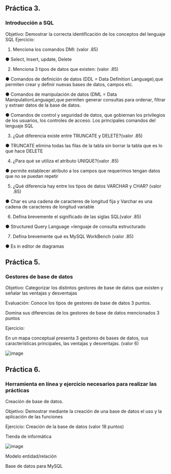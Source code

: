 ## Práctica 3.
### Introducción a SQL
Objetivo: Demostrar la correcta identificación de los conceptos del lenguaje SQL
Ejercicio:

1. Menciona los comandos DMl: (valor .85)

● Select, Insert, update, Delete

2. Menciona 3 tipos de datos que existen: (valor .85)

● Comandos de definición de datos (DDL = Data Definition Language),que permiten crear y definir nuevas bases de datos, campos etc.

● Comandos de manipulación de datos (DML = Data ManipulationLanguage),que permiten generar consultas para ordenar, filtrar y extraer datos de la base de datos.

● Comandos de control y seguridad de datos, que gobiernan los privilegios de los usuarios, los controles de acceso. Los principales comandos del lenguaje SQL


3. ¿Qué diferencia existe entre TRUNCATE y DELETE?(valor .85)

● TRUNCATE elimina todas las filas de la tabla sin borrar la tabla que es lo que hace DELETE


4. ¿Para qué se utiliza el atributo UNIQUE?(valor .85)

●  permite establecer atributo a los campos que requerimos tengan datos que no se puedan repetir


5. ¿Qué diferencia hay entre los tipos de datos VARCHAR y CHAR? (valor .85)

● Char es una cadena de caracteres de longitud fija y Varchar es una cadena de caracteres de longitud variable


6. Defina brevemente el significado de las siglas SQL(valor .85)

● Structured Query Language =lenguaje de consulta estructurado


7. Defina brevemente qué es MySQL WorkBench (valor .85)

●  Es in editor de diagramas

## Práctica 5.
### Gestores de base de datos

Objetivo: Categorizar los distintos gestores de base de datos que existen y señalar las
ventajas y desventajas

Evaluación: Conoce los tipos de gestores de base de datos 3 puntos.

Domina sus diferencias de los gestores de base de datos mencionados 3 puntos

Ejercicio:

En un mapa conceptual presenta 3 gestores de bases de datos, sus características
principales, las ventajas y desventajas. (valor 6)

![image](https://user-images.githubusercontent.com/91554777/170415427-e2b7321b-a97f-43b0-ac24-6e506c307e6b.png)

## Práctica 6.
### Herramienta en línea y ejercicio necesarios para realizar las prácticas

Creación de base de datos.

Objetivo: Demostrar mediante la creación de una base de datos el uso y la aplicación de
las funciones

Ejercicio: Creación de la base de datos (valor 18 puntos)

Tienda de informática

![image](https://user-images.githubusercontent.com/91554777/170415101-717bca19-3644-46a9-8a57-8d5940c5d283.png)




Modelo entidad/relación




Base de datos para MySQL
